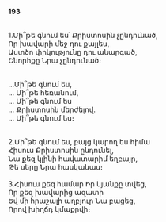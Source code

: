 **193**

\
1.Մի՞թե գնում ես՝ Քրիստոսին չընդունած,\
Որ խավարի մեջ դու քայլես,\
Աստծո փրկությունը դու անարգած,\
Շնորհքը Նրա չընդունած։

\
 ...Մի՞թե գնում ես,\
... Մի՞թե հեռանում,\
... Մի՞թե գնում ես\
... Քրիստոսին մերժելով.\
... Մի՞թե գնում ես։

\
2.Մի՞թե գնում ես, բայց կարող ես հիմա\
Հիսուս Քրիստոսին ընդունել,\
Նա քեզ կլինի հավատարիմ եղբայր,\
Թե սերը Նրա հասկանաս։\
\
3.Հիսուս քեզ համար Իր կյանքը տվեց,\
Որ քեզ խավարից ազատի\
Եվ մի հրաշալի աղբյուր Նա բացեց,\
Որով խիղճդ կմաքրվի։

